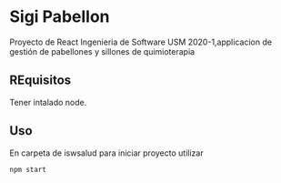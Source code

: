 # Sigi Pabellon

Proyecto de React Ingenieria de Software USM 2020-1,applicacion de gestión de pabellones y sillones de quimioterapia 

## REquisitos
Tener intalado node.

## Uso
En carpeta de iswsalud para iniciar proyecto utilizar

```
npm start
```
